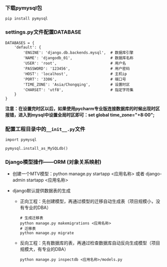 ### 下载pymysql包

```
pip install pymysql
```

### settings.py文件配置DATABASE

```
DATABASES = {
    'default': {
        'ENGINE': 'django.db.backends.mysql',  # 数据库引擎
        'NAME': 'djangodb_01',  			   # 数据库名称
        'USER': 'root',						   # 用户名
        'PASSWORD': '123456',				   # 用户密码
        'HOST': 'localhost',				   # 主机ip
        'PORT': '3306',						   # 端口号
        'TIME_ZONE': 'Asia/Chongqing',		   # 设置时区
        'CHARSET': 'utf8',					   # 指定字符集
    }
}

```

**注意：在设置完时区以后，如果使用pycharm专业版连接数据库的时候出现时区报错，进入到mysql中设置全局时区即可：set global time_zone="+8:00";**

### 配置工程目录中的`__init__.py`文件

```
import pymysql

pymysql.install_as_MySQLdb()
```

### Django模型操作——ORM (对象关系映射)

- 创建一个MTV模型：python manage.py startapp <应用名称>   或者  django-admin startapp <应用名称>

- django默认提供数据表的生成

  - 正向工程：先创建模型，再通过模型的迁移自动生成表（项目规模小，没有专业的DBA）

    ```
    # 生成迁移表
    python manage.py makemigrations <应用名称>
    # 迁移表
    python manage.py migrate
    ```

  - 反向工程：先有数据库的表，再通过检查数据库自动反向生成模型（项目规模大，有专业的DBA）

    ```
    python manage.py inspectdb <应用名称>/models.py
    ```

